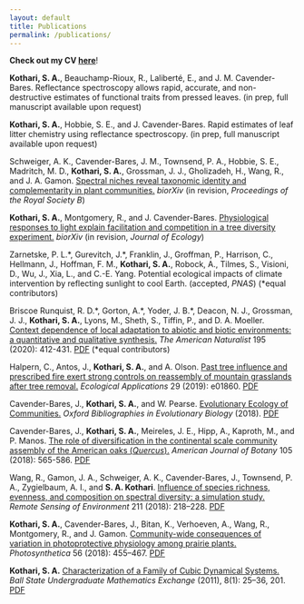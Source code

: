 ```yaml
---
layout: default
title: Publications
permalink: /publications/
---
```


__Check out my CV [here](/Documents/Kothari_CV3_GRAD8101_v3.pdf)__!

__Kothari, S. A.__, Beauchamp-Rioux, R., Laliberté, E., and J. M. Cavender-Bares. Reflectance spectroscopy allows rapid, accurate, and non-destructive estimates of functional traits from pressed leaves. (in prep, full manuscript available upon request)

__Kothari, S. A.__, Hobbie, S. E., and J. Cavender-Bares. Rapid estimates of leaf litter chemistry using reflectance spectroscopy. (in prep, full manuscript available upon request)

Schweiger, A. K., Cavender-Bares, J. M., Townsend, P. A., Hobbie, S. E., Madritch, M. D., __Kothari, S. A.__, Grossman, J. J., Gholizadeh, H., Wang, R., and J. A. Gamon. [Spectral niches reveal taxonomic identity and complementarity in plant communities.](https://www.biorxiv.org/content/10.1101/2020.04.24.060483v1) *biorXiv* (in revision, _Proceedings of the Royal Society B_)

__Kothari, S. A.__, Montgomery, R., and J. Cavender-Bares. [Physiological responses to light explain facilitation and competition in a tree diversity experiment.](https://www.biorxiv.org/content/10.1101/845701v5) *biorXiv* (in revision, _Journal of Ecology_)

Zarnetske, P. L.\*, Gurevitch, J.\*, Franklin, J., Groffman, P., Harrison, C., Hellmann, J., Hoffman, F. M., __Kothari, S. A.__, Robock, A., Tilmes, S., Visioni, D., Wu, J., Xia, L., and C.-E. Yang. Potential ecological impacts of climate intervention by reflecting sunlight to cool Earth. (accepted, _PNAS_) (\*equal contributors)

Briscoe Runquist, R. D.\*, Gorton, A.\*, Yoder, J. B.\*, Deacon, N. J., Grossman, J. J., __Kothari, S. A.__, Lyons, M., Sheth, S., Tiffin, P., and D. A. Moeller. [Context dependence of local adaptation to abiotic and biotic environments: a quantitative and qualitative synthesis.](https://www.journals.uchicago.edu/doi/pdfplus/10.1086/707322) _The American Naturalist_ 195 (2020): 412-431. [PDF](/Documents/RunquistetalAmNat2020.pdf) (\*equal contributors)

Halpern, C., Antos, J., __Kothari, S. A.__, and A. Olson. [Past tree influence and prescribed fire exert strong controls on reassembly of mountain grasslands after tree removal.](https://esajournals.onlinelibrary.wiley.com/doi/10.1002/eap.1860) _Ecological Applications_ 29 (2019): e01860. [PDF](/Documents/HalpernetalEcoApps2019.pdf)

Cavender-Bares, J., __Kothari, S. A.__, and W. Pearse. [Evolutionary Ecology of Communities.](http://www.oxfordbibliographies.com/view/document/obo-9780199941728/obo-9780199941728-0111.xml) _Oxford Bibliographies in Evolutionary Biology_ (2018). [PDF](/Documents/JCBetalOBEB2018.pdf)

Cavender-Bares, J., __Kothari, S. A.__, Meireles, J. E., Hipp, A., Kaproth, M., and P. Manos. [The role of diversification in the continental scale community assembly of the American oaks (_Quercus_).](https://bsapubs.onlinelibrary.wiley.com/doi/full/10.1002/ajb2.1049) _American Journal of Botany_ 105 (2018): 565-586. [PDF](/Documents/JCBetalAJB2018.pdf)

Wang, R., Gamon, J. A., Schweiger, A. K., Cavender-Bares, J., Townsend, P. A., Zygielbaum, A. I., and __S. A. Kothari__. [Influence of species richness, evenness, and composition on spectral diversity: a simulation study.](https://www.sciencedirect.com/science/article/pii/S003442571830155X) _Remote Sensing of Environment_ 211 (2018): 218–228. [PDF](/Documents/WangetalRemSensEnv2018.pdf)

__Kothari, S. A.__, Cavender-Bares, J., Bitan, K., Verhoeven, A., Wang, R., Montgomery, R., and J. Gamon. [Community-wide consequences of variation in photoprotective physiology among prairie plants.](https://link.springer.com/article/10.1007/s11099-018-0777-9) _Photosynthetica_ 56 (2018): 455–467. [PDF](/Documents/KotharietalPhotosynthetica2018.pdf)

__Kothari, S. A.__ [Characterization of a Family of Cubic Dynamical Systems.](https://lib.bsu.edu/beneficencepress/mathexchange/08-01/) _Ball State Undergraduate Mathematics Exchange_ (2011), 8(1): 25–36, 201. [PDF](Documents/KothariBSUME2011.pdf)

